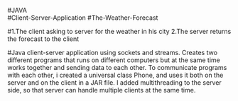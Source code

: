 #JAVA  
#Client-Server-Application
#The-Weather-Forecast

#1.The client asking to server for the weather in his city
 2.The server returns the forecast to the client

#Java client-server application using sockets and streams. 
 Creates two different programs that runs on different computers but at the same time works together and sending data to each other.
 To communicate programs with each other, i created a universal class Phone, and uses it both on the server and on the client in a JAR file. 
 I added multithreading to the server side, so that server can handle multiple clients at the same time.
